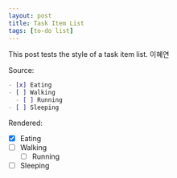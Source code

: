 ```yaml
---
layout: post
title: Task Item List
tags: [to-do list]
---
```


This post tests the style of a task item list.
이혜연

Source:

```markdown
- [x] Eating
- [ ] Walking
  - [ ] Running
- [ ] Sleeping
```

Rendered:

- [x] Eating
- [ ] Walking
  - [ ] Running
- [ ] Sleeping
